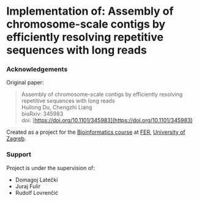 # Implementation of: Assembly of chromosome-scale contigs by efficiently resolving repetitive sequences with long reads


### Acknowledgements
Original paper:
> Assembly of chromosome-scale contigs by efficiently resolving repetitive sequences with long reads\
Huilong Du, Chengzhi Liang\
bioRxiv: 345983\
doi: [https://doi.org/10.1101/345983](https://doi.org/10.1101/345983)

Created as a project for the [Bioinformatics course](https://www.fer.unizg.hr/en/course/bio) at [FER](https://www.fer.unizg.hr/en), [University of Zagreb](http://www.unizg.hr/homepage/).

### Support
Project is under the supervision of:
* Domagoj Latečki
* Juraj Fulir
* Rudolf Lovrenčić
